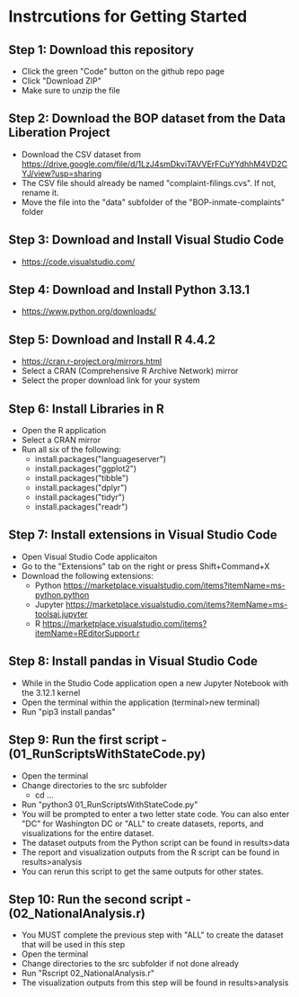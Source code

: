 # Instrcutions for Getting Started

## Step 1: Download this repository 
- Click the green "Code" button on the github repo page
- Click "Download ZIP"
- Make sure to unzip the file

## Step 2: Download the BOP dataset from the Data Liberation Project
- Download the CSV dataset from https://drive.google.com/file/d/1LzJ4smDkviTAVVErFCuYYdhhM4VD2CYJ/view?usp=sharing
- The CSV file should already be named "complaint-filings.cvs". If not, rename it.
- Move the file into the "data" subfolder of the "BOP-inmate-complaints" folder

## Step 3: Download and Install Visual Studio Code 
- https://code.visualstudio.com/ 

## Step 4: Download and Install Python 3.13.1
- https://www.python.org/downloads/

## Step 5: Download and Install R 4.4.2
- https://cran.r-project.org/mirrors.html
- Select a CRAN (Comprehensive R Archive Network) mirror
- Select the proper download link for your system

## Step 6: Install Libraries in R
- Open the R application
- Select a CRAN mirror 
- Run all six of the following:
    - install.packages("languageserver")
    - install.packages("ggplot2")
    - install.packages("tibble")
    - install.packages("dplyr")
    - install.packages("tidyr")
    - install.packages("readr")

## Step 7: Install extensions in Visual Studio Code
- Open Visual Studio Code applicaiton
- Go to the "Extensions" tab on the right or press Shift+Command+X
- Download the following extensions:
    - Python https://marketplace.visualstudio.com/items?itemName=ms-python.python
    - Jupyter https://marketplace.visualstudio.com/items?itemName=ms-toolsai.jupyter
    - R https://marketplace.visualstudio.com/items?itemName=REditorSupport.r

## Step 8: Install pandas in Visual Studio Code
- While in the Studio Code application open a new Jupyter Notebook with the 3.12.1 kernel
- Open the terminal within the application (terminal>new terminal)
- Run "pip3 install pandas"

## Step 9: Run the first script - (01_RunScriptsWithStateCode.py)
- Open the terminal
- Change directories to the src subfolder
    - cd ...
- Run "python3 01_RunScriptsWithStateCode.py"
- You will be prompted to enter a two letter state code. You can also enter "DC" for Washington DC or "ALL" to create datasets, reports, and visualizations for the entire dataset.
- The dataset outputs from the Python script can be found in results>data
- The report and visualization outputs from the R script can be found in results>analysis
- You can rerun this script to get the same outputs for other states.

## Step 10: Run the second script - (02_NationalAnalysis.r)
- You MUST complete the previous step with "ALL" to create the dataset that will be used in this step
- Open the terminal 
- Change directories to the src subfolder if not done already 
- Run "Rscript 02_NationalAnalysis.r"
- The visualization outputs from this step will be found in results>analysis


